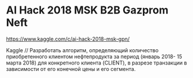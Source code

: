 # AI Hack 2018 MSK B2B Gazprom Neft

https://www.kaggle.com/c/ai-hack-2018-msk-gpn/

Kaggle // Разработать алгоритм, определяющий количество приобретенного клиентом нефтепродукта за период (январь 2018- 15 марта 2018) для конкретного клиента (CLIENT), в разрезе транзакции в зависимости от его конечной цены и его сегмента.
